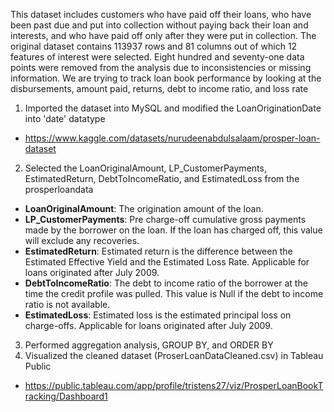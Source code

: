 This dataset includes customers who have paid off their loans, who have been past due and put into collection without paying back their loan and interests, and who have paid off only after they were put in collection. 
The original dataset contains 113937 rows and 81 columns out of which 12 features of interest were selected. Eight hundred and seventy-one data points were removed from the analysis due to inconsistencies or missing information.
We are trying to track loan book performance by looking at the disbursements, amount paid, returns, debt to income ratio, and loss rate
1. Imported the dataset into MySQL and modified the LoanOriginationDate into 'date' datatype
- https://www.kaggle.com/datasets/nurudeenabdulsalaam/prosper-loan-dataset
2. Selected the LoanOriginalAmount, LP_CustomerPayments, EstimatedReturn, DebtToIncomeRatio, and EstimatedLoss from the prosperloandata
- **LoanOriginalAmount**: The origination amount of the loan.
- **LP_CustomerPayments**: Pre charge-off cumulative gross payments made by the borrower on the loan. If the loan has charged off, this value will exclude any recoveries.
- **EstimatedReturn**: Estimated return is the difference between the Estimated Effective Yield and the Estimated Loss Rate. Applicable for loans originated after July 2009.
- **DebtToIncomeRatio**: The debt to income ratio of the borrower at the time the credit profile was pulled. This value is Null if the debt to income ratio is not available.
- **EstimatedLoss**: Estimated loss is the estimated principal loss on charge-offs. Applicable for loans originated after July 2009.
3. Performed aggregation analysis, GROUP BY, and ORDER BY
4. Visualized the cleaned dataset (ProserLoanDataCleaned.csv) in Tableau Public
- https://public.tableau.com/app/profile/tristens27/viz/ProsperLoanBookTracking/Dashboard1
